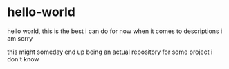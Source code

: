 # hello-world
hello world, this is the best i can do for now when it comes to descriptions i am sorry

this might someday end up being an actual repository for some project i don't know
